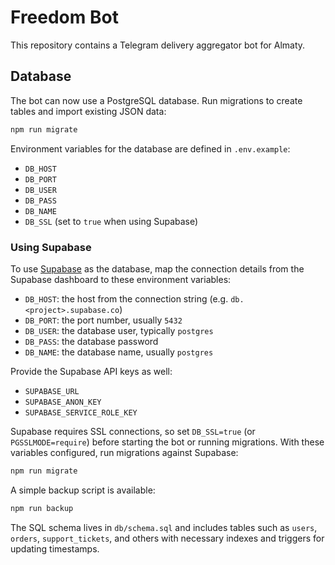 # Freedom Bot

This repository contains a Telegram delivery aggregator bot for Almaty.

## Database

The bot can now use a PostgreSQL database. Run migrations to create tables and import existing JSON data:

```bash
npm run migrate
```

Environment variables for the database are defined in `.env.example`:

- `DB_HOST`
- `DB_PORT`
- `DB_USER`
- `DB_PASS`
- `DB_NAME`
- `DB_SSL` (set to `true` when using Supabase)

### Using Supabase

To use [Supabase](https://supabase.com) as the database, map the connection details from the Supabase dashboard to these environment variables:

- `DB_HOST`: the host from the connection string (e.g. `db.<project>.supabase.co`)
- `DB_PORT`: the port number, usually `5432`
- `DB_USER`: the database user, typically `postgres`
- `DB_PASS`: the database password
- `DB_NAME`: the database name, usually `postgres`

Provide the Supabase API keys as well:

- `SUPABASE_URL`
- `SUPABASE_ANON_KEY`
- `SUPABASE_SERVICE_ROLE_KEY`

Supabase requires SSL connections, so set `DB_SSL=true` (or `PGSSLMODE=require`) before starting the bot or running migrations. With these variables configured, run migrations against Supabase:

```bash
npm run migrate
```

A simple backup script is available:

```bash
npm run backup
```

The SQL schema lives in `db/schema.sql` and includes tables such as `users`, `orders`, `support_tickets`, and others with necessary indexes and triggers for updating timestamps.
